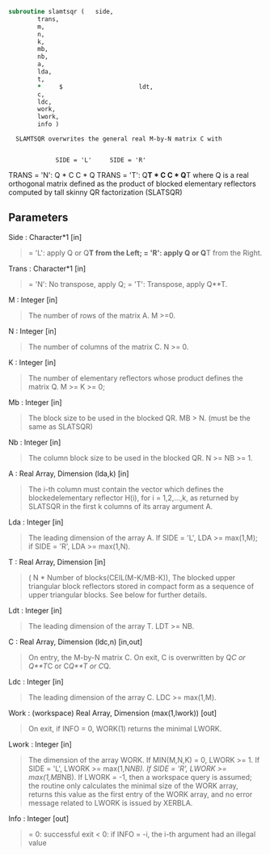 ```fortran
subroutine slamtsqr	(	side,
		trans,
		m,
		n,
		k,
		mb,
		nb,
		a,
		lda,
		t,
		*     $                     ldt,
		c,
		ldc,
		work,
		lwork,
		info )
```

      SLAMTSQR overwrites the general real M-by-N matrix C with


                 SIDE = 'L'     SIDE = 'R'
 TRANS = 'N':      Q * C          C * Q
 TRANS = 'T':      Q**T * C       C * Q**T
      where Q is a real orthogonal matrix defined as the product
      of blocked elementary reflectors computed by tall skinny
      QR factorization (SLATSQR)

## Parameters
Side : Character*1 [in]
> = 'L': apply Q or Q**T from the Left;
> = 'R': apply Q or Q**T from the Right.

Trans : Character*1 [in]
> = 'N':  No transpose, apply Q;
> = 'T':  Transpose, apply Q**T.

M : Integer [in]
> The number of rows of the matrix A.  M >=0.

N : Integer [in]
> The number of columns of the matrix C. N >= 0.

K : Integer [in]
> The number of elementary reflectors whose product defines
> the matrix Q. M >= K >= 0;

Mb : Integer [in]
> The block size to be used in the blocked QR.
> MB > N. (must be the same as SLATSQR)

Nb : Integer [in]
> The column block size to be used in the blocked QR.
> N >= NB >= 1.

A : Real Array, Dimension (lda,k) [in]
> The i-th column must contain the vector which defines the
> blockedelementary reflector H(i), for i = 1,2,...,k, as
> returned by SLATSQR in the first k columns of
> its array argument A.

Lda : Integer [in]
> The leading dimension of the array A.
> If SIDE = 'L', LDA >= max(1,M);
> if SIDE = 'R', LDA >= max(1,N).

T : Real Array, Dimension [in]
> ( N * Number of blocks(CEIL(M-K/MB-K)),
> The blocked upper triangular block reflectors stored in compact form
> as a sequence of upper triangular blocks.  See below
> for further details.

Ldt : Integer [in]
> The leading dimension of the array T.  LDT >= NB.

C : Real Array, Dimension (ldc,n) [in,out]
> On entry, the M-by-N matrix C.
> On exit, C is overwritten by Q*C or Q**T*C or C*Q**T or C*Q.

Ldc : Integer [in]
> The leading dimension of the array C. LDC >= max(1,M).

Work : (workspace) Real Array, Dimension (max(1,lwork)) [out]
> On exit, if INFO = 0, WORK(1) returns the minimal LWORK.

Lwork : Integer [in]
> The dimension of the array WORK.
> If MIN(M,N,K) = 0, LWORK >= 1.
> If SIDE = 'L', LWORK >= max(1,N*NB).
> If SIDE = 'R', LWORK >= max(1,MB*NB).
> If LWORK = -1, then a workspace query is assumed; the routine
> only calculates the minimal size of the WORK array, returns
> this value as the first entry of the WORK array, and no error
> message related to LWORK is issued by XERBLA.

Info : Integer [out]
> = 0:  successful exit
> < 0:  if INFO = -i, the i-th argument had an illegal value

